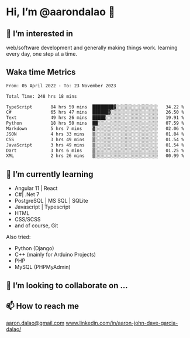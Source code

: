 # __Hi, I’m @aarondalao__ 👋 
## 👀 I’m interested in 
web/software development and generally making things work.
learning every day, one step at a time. 

## Waka time Metrics
<!--START_SECTION:waka-->

```txt
From: 05 April 2022 - To: 23 November 2023

Total Time: 248 hrs 18 mins

TypeScript       84 hrs 59 mins  ████████▓░░░░░░░░░░░░░░░░   34.22 %
C#               65 hrs 47 mins  ██████▓░░░░░░░░░░░░░░░░░░   26.50 %
Text             49 hrs 26 mins  █████░░░░░░░░░░░░░░░░░░░░   19.91 %
Python           18 hrs 50 mins  ██░░░░░░░░░░░░░░░░░░░░░░░   07.59 %
Markdown         5 hrs 7 mins    ▓░░░░░░░░░░░░░░░░░░░░░░░░   02.06 %
JSON             4 hrs 33 mins   ▒░░░░░░░░░░░░░░░░░░░░░░░░   01.84 %
CSS              3 hrs 49 mins   ▒░░░░░░░░░░░░░░░░░░░░░░░░   01.54 %
JavaScript       3 hrs 49 mins   ▒░░░░░░░░░░░░░░░░░░░░░░░░   01.54 %
Dart             3 hrs 6 mins    ▒░░░░░░░░░░░░░░░░░░░░░░░░   01.25 %
XML              2 hrs 26 mins   ▒░░░░░░░░░░░░░░░░░░░░░░░░   00.99 %
```

<!--END_SECTION:waka-->

## 🌱 I’m currently learning 

- Angular 11 | React 
- C#| .Net 7
- PostgreSQL | MS SQL | SQLite
- Javascript | Typescript
- HTML 
- CSS/SCSS
- and of course, Git 


Also tried:
- Python (Django)
- C++ (mainly for Arduino Projects)
- PHP
- MySQL (PHPMyAdmin)


## 💞️ I’m looking to collaborate on ...

## 📫 How to reach me 
aaron.dalao@gmail.com
www.linkedin.com/in/aaron-john-dave-garcia-dalao/

<!---
aarondalao/aarondalao is a ✨ special ✨ repository because its `README.md` (this file) appears on your GitHub profile.
You can click the Preview link to take a look at your changes.
--->
